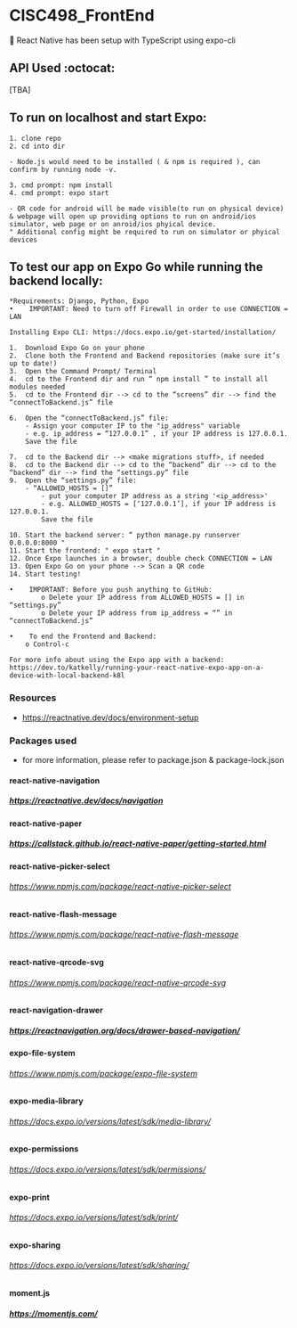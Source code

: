 # CISC498_FrontEnd
:helicopter: React Native has been setup with TypeScript using expo-cli

## API Used :octocat:
[TBA]

## To run on localhost and start Expo:
```
1. clone repo
2. cd into dir

- Node.js would need to be installed ( & npm is required ), can confirm by running node -v.

3. cmd prompt: npm install
4. cmd prompt: expo start

- QR code for android will be made visible(to run on physical device) & webpage will open up providing options to run on android/ios simulator, web page or on anroid/ios phyical device.
" Additional config might be required to run on simulator or phyical devices
```

## To test our app on Expo Go while running the backend locally:
```
*Requirements: Django, Python, Expo
•    IMPORTANT: Need to turn off Firewall in order to use CONNECTION = LAN

Installing Expo CLI: https://docs.expo.io/get-started/installation/

1.  Download Expo Go on your phone
2.  Clone both the Frontend and Backend repositories (make sure it’s up to date!)
3.  Open the Command Prompt/ Terminal
4.  cd to the Frontend dir and run “ npm install ” to install all modules needed 
5.  cd to the Frontend dir --> cd to the “screens” dir --> find the “connectToBackend.js” file

6.  Open the “connectToBackend.js” file:
    - Assign your computer IP to the "ip_address" variable
    - e.g. ip_address = “127.0.0.1” , if your IP address is 127.0.0.1.
    Save the file 

7.  cd to the Backend dir --> <make migrations stuff>, if needed
8.  cd to the Backend dir --> cd to the “backend” dir --> cd to the “backend” dir --> find the “settings.py” file
9.  Open the “settings.py” file:
    - “ALLOWED_HOSTS = []”
        - put your computer IP address as a string '<ip_address>'
        - e.g. ALLOWED_HOSTS = [‘127.0.0.1’], if your IP address is 127.0.0.1.
        Save the file 

10. Start the backend server: “ python manage.py runserver 0.0.0.0:8000 "
11. Start the frontend: " expo start "
12. Once Expo launches in a browser, double check CONNECTION = LAN
13. Open Expo Go on your phone --> Scan a QR code 
14. Start testing!

•    IMPORTANT: Before you push anything to GitHub:
        o Delete your IP address from ALLOWED_HOSTS = [] in “settings.py”
        o Delete your IP address from ip_address = “” in “connectToBackend.js”

•    To end the Frontend and Backend:
    o Control-c

For more info about using the Expo app with a backend:
https://dev.to/katkelly/running-your-react-native-expo-app-on-a-device-with-local-backend-k8l

```


### Resources
 - https://reactnative.dev/docs/environment-setup 

### Packages used
* for more information, please refer to package.json & package-lock.json

#### react-native-navigation
##### https://reactnative.dev/docs/navigation

#### react-native-paper
##### https://callstack.github.io/react-native-paper/getting-started.html

####  react-native-picker-select 
###### https://www.npmjs.com/package/react-native-picker-select

#### react-native-flash-message
###### https://www.npmjs.com/package/react-native-flash-message

#### react-native-qrcode-svg
###### https://www.npmjs.com/package/react-native-qrcode-svg

#### react-navigation-drawer
##### https://reactnavigation.org/docs/drawer-based-navigation/

#### expo-file-system
###### https://www.npmjs.com/package/expo-file-system

#### expo-media-library
###### https://docs.expo.io/versions/latest/sdk/media-library/

#### expo-permissions
###### https://docs.expo.io/versions/latest/sdk/permissions/

#### expo-print
###### https://docs.expo.io/versions/latest/sdk/print/

#### expo-sharing
###### https://docs.expo.io/versions/latest/sdk/sharing/

#### moment.js
##### https://momentjs.com/
